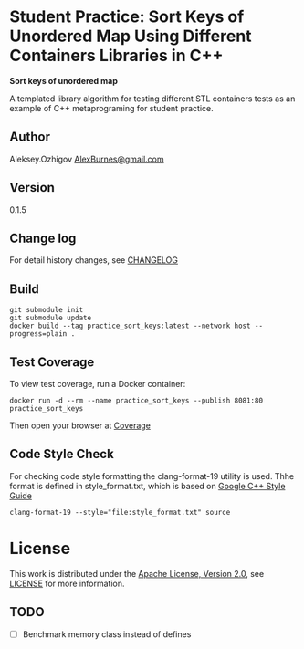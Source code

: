 # Student Practice: Sort Keys of Unordered Map Using Different Containers Libraries in C++

**Sort keys of unordered map**

A templated library algorithm for testing different STL containers tests as an example of C++ metaprograming for
student practice.

## Author

Aleksey.Ozhigov <AlexBurnes@gmail.com>

## Version

0.1.5

## Change log

For detail history changes, see [CHANGELOG](CHANGELOG.md)

## Build

    git submodule init
    git submodule update
    docker build --tag practice_sort_keys:latest --network host --progress=plain .

## Test Coverage

To view test coverage, run a Docker container:

    docker run -d --rm --name practice_sort_keys --publish 8081:80 practice_sort_keys

Then open your browser at [Coverage](http://localhost:8081)

## Code Style Check

For checking code style formatting the clang-format-19 utility is used.
Thhe format is defined in style_format.txt, which is based on [Google C++ Style Guide](https://google.github.io/styleguide/cppguide.html)

    clang-format-19 --style="file:style_format.txt" source

# License

This work is distributed under the [Apache License, Version 2.0](https://www.apache.org/licenses/LICENSE-2.0), see [LICENSE](https://github.com:AlexBurnes/practice-sort_keys/blob/master/LICENSE) for more information.

## TODO

* [ ] Benchmark memory class instead of defines